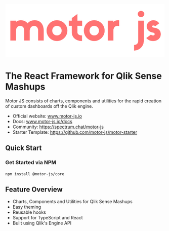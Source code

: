 ![Motor Logo](./static/motor_red.png)

# The React Framework for Qlik Sense Mashups

Motor JS consists of charts, components and utilities for the 
rapid creation of custom dashboards off the Qlik engine.

- Official website: www.motor-js.io
- Docs: www.motor-js.io/docs
- Community: https://spectrum.chat/motor-js
- Starter Template: https://github.com/motor-js/motor-starter

## Quick Start

### Get Started via NPM

<code>npm install @motor-js/core</code>

## Feature Overview

- Charts, Components and Utilities for Qlik Sense Mashups
- Easy theming
- Reusable hooks
- Support for TypeScript and React
- Built using Qlik's Engine API
